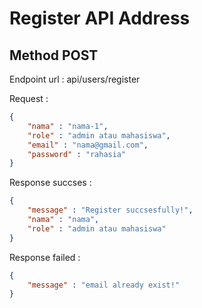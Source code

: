 # Register API Address

## Method POST 

Endpoint url : api/users/register

Request : 

``` json
{   
    "nama" : "nama-1",
    "role" : "admin atau mahasiswa",
    "email" : "nama@gmail.com",
    "password" : "rahasia"
}
```

Response succses : 

```json
{
    "message" : "Register succsesfully!",
    "nama" : "nama",
    "role" : "admin atau mahasiswa"
}
```
Response failed : 

```json
{
    "message" : "email already exist!"
}
```
